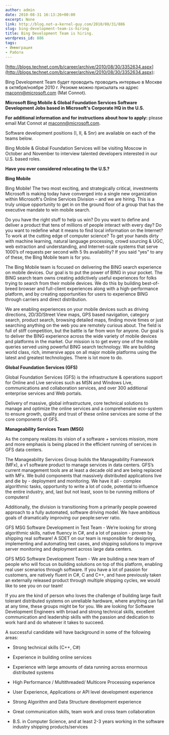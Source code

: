 ```yaml
---
author: admin
date: 2010-08-31 16:13:26+00:00
excerpt: None
link: http://blog.not-a-kernel-guy.com/2010/08/31/886
slug: bing-development-team-is-hiring
title: Bing Development Team is hiring.
wordpress_id: 886
tags:
- Иммиграция
- Работа
---
```


[http://blogs.technet.com/b/career/archive/2010/08/30/3352634.aspx](http://blogs.technet.com/b/career/archive/2010/08/30/3352634.aspx):

Bing Development Team будет проводить проводить интервью в Москве в октября/ноябре 2010 г. Резюме можно присылать на адрес [maconn@microsoft.com](mailto:maconn@microsoft.com) (Mat Connot).

**Microsoft Bing Mobile & Global Foundation Services Software Development Jobs based in Microsoft's Corporate HQ in the U.S.**

**For additional information and for instructions about how to apply:** please email Mat Connot at [maconn@microsoft.com](mailto:maconn@microsoft.com).

Software development positions (I, II, & Snr) are available on each of the teams below.

Bing Mobile & Global Foundation Services will be visiting Moscow in October and November to interview talented developers interested in our U.S. based roles.

**Have you ever considered relocating to the U.S.?**

**Bing Mobile**

Bing Mobile! The two most exciting, and strategically critical, investments Microsoft is making today have converged into a single new organization within Microsoft's Online Services Division – and we are hiring.  This is a truly unique opportunity to get in on the ground floor of a group that has the executive mandate to win mobile search. 

Do you have the right stuff to help us win? Do you want to define and deliver a product that tens of millions of people interact with every day? Do you want to redefine what it means to find local information on the Internet? To work at the cutting edge of computer science? To get your hands dirty with machine learning, natural language processing, crowd sourcing & UGC, web extraction and understanding, and Internet-scale systems that serve 1000’s of requests per second with 5 9s availability? If you said “yes” to any of these, the Bing Mobile team is for you.

The Bing Mobile team is focused on delivering the BING search experience on mobile devices. Our goal is to put the power of BING in your pocket. The BING search team owns creating addictively useful experiences for folks trying to search from their mobile devices. We do this by building best-of-breed browser and full-client experiences along with a high-performance platform, and by creating opportunities for users to experience BING through carriers and direct distribution.

We are enabling experiences on your mobile devices such as driving directions, 2D/3D/Street View maps, GPS based navigation, category search, product search, browsing detailed maps, finding movie times or just searching anything on the web you are remotely curious about. The field is full of stiff competition, but the battle is far from won for anyone. Our goal is to deliver the BING experience across the wide variety of mobile devices and platforms in the market. Our mission is to get every one of the mobile queries served using powerful BING search technology. We are building world class, rich, immersive apps on all major mobile platforms using the latest and greatest technologies. There is lot more to do.

**Global Foundation Services (GFS)**

Global Foundation Services (GFS) is the infrastructure & operations support for Online and Live services such as MSN and Windows Live, communications and collaboration services, and over 300 additional enterprise services and Web portals.  

Delivery of massive, global infrastructure, core technical solutions to manage and optimize the online services and a comprehensive eco-system to ensure growth, quality and trust of these online services are some of the core components of GFS.

**Manageability Services Team (MSG)**

As the company realizes its vision of a software + services mission, more and more emphasis is being placed in the efficient running of services in GFS data centers. 

The Manageability Services Group builds the Manageability Framework (MFx), a v1 software product to manage services in data centers. GFS’s current management tools are at least a decade old and are being replaced with MFx.  We build components that massively distributed applications live and die by - deployment and monitoring. We have it all - complex algorithmic tasks, opportunity to write a lot of code, potential to influence the entire industry, and, last but not least, soon to be running millions of computers!

Additionally, the division is transitioning from a primarily people powered approach to a fully automated, software driving model.  We have ambitious goals of dramatically improving our people:server ratio.

GFS MSG Software Development in Test Team - We’re looking for strong algorithmic skills, native fluency in C#, and a lot of passion - proven by shipping real software!  A SDET on our team is responsible for designing, implementing and automating test cases, and shipping solutions to improve server monitoring and deployment across large data centers.

GFS MSG Software Development Team - We are building a new team of people who will focus on building solutions on top of this platform, enabling real user scenarios through software.  If you have a lot of passion for customers, are natively fluent in C#, C and C++, and have previously taken an externally released product through multiple shipping cycles, we would like to see you on our team!

If you are the kind of person who loves the challenge of building large fault tolerant distributed systems on unreliable hardware, where anything can fail at any time, these groups might be for you. We are looking for Software Development Engineers with broad and strong technical skills, excellent communication and leadership skills with the passion and dedication to work hard and do whatever it takes to succeed.

A successful candidate will have background in some of the following areas:

  * Strong technical skills (C++, C#)

  * Experience in building online services

  * Experience with large amounts of data running across enormous distributed systems

  * High Performance / Multithreaded/ Multicore Processing experience

  * User Experience, Applications or API level development experience

  * Strong Algorithm and Data Structure development experience

  * Great communication skills, team work and cross team collaboration

  * B.S. in Computer Science, and at least 2-3 years working in the software industry shipping products/services
